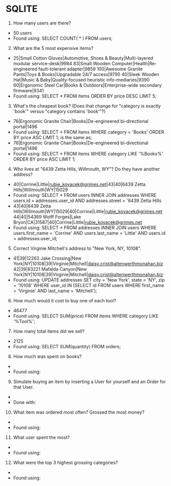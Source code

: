 # SQLITE

1. How many users are there?
  - 50 users
  - Found using: SELECT COUNT( * ) FROM users;

2. What are the 5 most expensive items?
  - 25|Small Cotton Gloves|Automotive, Shoes & Beauty|Multi-layered modular service-desk|9984
    83|Small Wooden Computer|Health|Re-engineered fault-tolerant adapter|9859
    100|Awesome Granite Pants|Toys & Books|Upgradable 24/7 access|9790
    40|Sleek Wooden Hat|Music & Baby|Quality-focused heuristic info-mediaries|9390
    60|Ergonomic Steel Car|Books & Outdoors|Enterprise-wide secondary firmware|9341
  - Found using: SELECT * FROM items ORDER BY price DESC LIMIT 5;

3. What's the cheapest book? (Does that change for "category is exactly 'book'" versus "category contains 'book'"?)
  - 76|Ergonomic Granite Chair|Books|De-engineered bi-directional portal|1496
  - Found using: SELECT * FROM items WHERE category = 'Books' ORDER BY price ASC LIMIT 1;
      is the same as;  
  - 76|Ergonomic Granite Chair|Books|De-engineered bi-directional portal|1496
  - Found using: SELECT * FROM items WHERE category LIKE '%Books%' ORDER BY price ASC LIMIT 1;

4. Who lives at "6439 Zetta Hills, Willmouth, WY"? Do they have another address?
  - 40|Corrine|Little|rubie_kovacek@grimes.net|43|40|6439 Zetta Hills|Willmouth|WY|15029
  - Found using: SELECT * FROM users INNER JOIN addresses WHERE users.id = addresses.user_id AND addresses.street = '6439 Zetta Hills
  - 43|40|6439 Zetta Hills|Willmouth|WY|15029|40|Corrine|Little|rubie_kovacek@grimes.net
    44|40|54369 Wolff Forges|Lake Bryon|CA|31587|40|Corrine|Little|rubie_kovacek@grimes.net
  - Found using: SELECT * FROM addresses INNER JOIN users WHERE users.first_name = 'Corrine' AND users.last_name = 'Little' AND users.id = addresses.user_id;  

5. Correct Virginie Mitchell's address to "New York, NY, 10108".
  - 41|39|12263 Jake Crossing|New York|NY|10108|39|Virginie|Mitchell|daisy.crist@altenwerthmonahan.biz
    42|39|83221 Mafalda Canyon|New York|NY|10108|39|Virginie|Mitchell|daisy.crist@altenwerthmonahan.biz
  - Found using: UPDATE addresses SET city = 'New York', state = 'NY', zip = '10108' WHERE user_id IN (SELECT id FROM users WHERE first_name = 'Virginie' AND last_name = 'Mitchell');  

6. How much would it cost to buy one of each tool?
  - 46477
  - Found using: SELECT SUM(price) FROM items WHERE category LIKE '%Tool%';

7. How many total items did we sell?
  - 2125
  - Found using: SELECT SUM(quantity) FROM orders;

8. How much was spent on books?
  -
  - Found using:

9. Simulate buying an item by inserting a User for yourself and an Order for that User.
  -
  - Done with:

<!-- Adventure Mode -->

10. What item was ordered most often? Grossed the most money?
  -
  - Found using:

11. What user spent the most?
 -
 - Found using:

12. What were the top 3 highest grossing categories?
  -
  - Found using:
